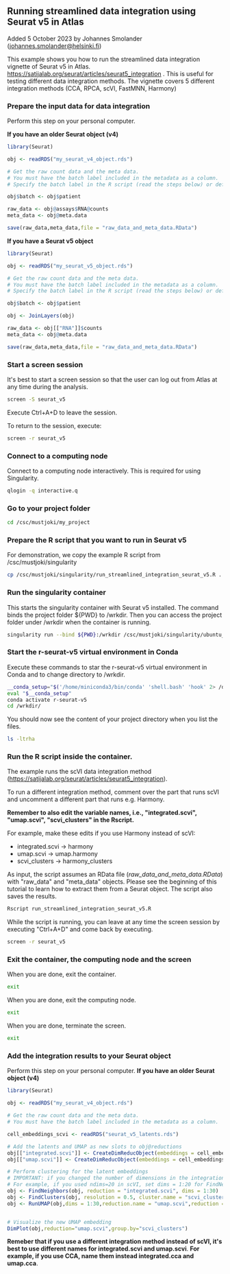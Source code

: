 ## Running streamlined data integration using Seurat v5 in Atlas

Added 5 October 2023 by Johannes Smolander (johannes.smolander@helsinki.fi)

This example shows you how to run the streamlined data integration vignette of Seurat v5 in Atlas.
https://satijalab.org/seurat/articles/seurat5_integration . This is useful for testing different data integration methods.
The vignette covers 5 different integration methods (CCA, RPCA, scVI, FastMNN, Harmony)

### Prepare the input data for data integration 
Perform this step on your personal computer.

**If you have an older Seurat object (v4)**
```R
library(Seurat)

obj <- readRDS("my_seurat_v4_object.rds")

# Get the raw count data and the meta data. 
# You must have the batch label included in the metadata as a column.
# Specify the batch label in the R script (read the steps below) or define a new column.

obj$batch <- obj$patient

raw_data <- obj@assays$RNA@counts
meta_data <- obj@meta.data

save(raw_data,meta_data,file = "raw_data_and_meta_data.RData")
```

**If you have a Seurat v5 object**
```R
library(Seurat)

obj <- readRDS("my_seurat_v5_object.rds")

# Get the raw count data and the meta data. 
# You must have the batch label included in the metadata as a column.
# Specify the batch label in the R script (read the steps below) or define a new column.

obj$batch <- obj$patient

obj <- JoinLayers(obj)

raw_data <- obj[["RNA"]]$counts
meta_data <- obj@meta.data

save(raw_data,meta_data,file = "raw_data_and_meta_data.RData")
```

### Start a screen session 
It's best to start a screen session so that the user can log out from Atlas at any time during the analysis.
```bash
screen -S seurat_v5
```
Execute Ctrl+A+D to leave the session.

To return to the session, execute:
```bash
screen -r seurat_v5
```

### Connect to a computing node 

Connect to a computing node interactively. This is required for using Singularity.
```bash
qlogin -q interactive.q
```

### Go to your project folder

```bash
cd /csc/mustjoki/my_project
```

### Prepare the R script that you want to run in Seurat v5

For demonstration, we copy the example R script from /csc/mustjoki/singularity
```bash
cp /csc/mustjoki/singularity/run_streamlined_integration_seurat_v5.R .
```


### Run the singularity container

This starts the singularity container with Seurat v5 installed. 
The command binds the project folder ${PWD} to /wrkdir.
Then you can access the project folder under /wrkdir when the container is running.
```bash
singularity run --bind ${PWD}:/wrkdir /csc/mustjoki/singularity/ubuntu_seuratv5.sif
```

### Start the r-seurat-v5 virtual environment in Conda

Execute these commands to star the r-seurat-v5 virtual environment in Conda and to change directory to /wrkdir.
```bash
__conda_setup="$('/home/miniconda3/bin/conda' 'shell.bash' 'hook' 2> /dev/null)"
eval "$__conda_setup"
conda activate r-seurat-v5
cd /wrkdir/
```

You should now see the content of your project directory when you list the files.
```bash
ls -ltrha
```

### Run the R script inside the container. 

The example runs the scVI data integration method (https://satijalab.org/seurat/articles/seurat5_integration).

To run a different integration method, comment over the part that runs scVI and uncomment a different part that runs e.g. Harmony.

**Remember to also edit the variable names, i.e., "integrated.scvi", "umap.scvi", "scvi_clusters" in the Rscript.** 

For example, make these edits if you use Harmony instead of scVI:

- integrated.scvi -> harmony
- umap.scvi -> umap.harmony
- scvi_clusters -> harmony_clusters

As input, the script assumes an RData file (*raw_data_and_meta_data.RData*) with "raw_data" and "meta_data" objects.
Please see the beginning of this tutorial to learn how to extract them from a Seurat object.
The script also saves the results.

```bash
Rscript run_streamlined_integration_seurat_v5.R
```
While the script is running, you can leave at any time the screen session by executing "Ctrl+A+D" and come back by executing.

```bash
screen -r seurat_v5
```


### Exit the container, the computing node and the screen 

When you are done, exit the container.

```bash
exit
```

When you are done, exit the computing node.

```bash
exit
```

When you are done, terminate the screen.

```bash
exit
```

### Add the integration results to your Seurat object

Perform this step on your personal computer.
**If you have an older Seurat object (v4)**
```R
library(Seurat)

obj <- readRDS("my_seurat_v4_object.rds")

# Get the raw count data and the meta data. 
# You must have the batch label included in the metadata as a column.

cell_embeddings_scvi <- readRDS("seurat_v5_latents.rds")

# Add the latents and UMAP as new slots to obj@reductions
obj[["integrated.scvi"]] <- CreateDimReducObject(embeddings = cell_embeddings_scvi)
obj[["umap.scvi"]] <- CreateDimReducObject(embeddings = cell_embeddings_umap)

# Perform clustering for the latent embeddings
# IMPORTANT: if you changed the number of dimensions in the integration step (R script), match these dimensions with them
# For example, if you used ndims=20 in scVI, set dims = 1:20 for FindNeighbors and RunUMAP.
obj <- FindNeighbors(obj, reduction = "integrated.scvi", dims = 1:30)
obj <- FindClusters(obj, resolution = 0.5, cluster.name = "scvi_clusters")  
obj <- RunUMAP(obj,dims = 1:30,reduction.name = "umap.scvi",reduction = "integrated.scvi")


# Visualize the new UMAP embedding
DimPlot(obj,reduction="umap.scvi",group.by="scvi_clusters")
```

**Remeber that if you use a different integration method instead of scVI, it's best to use different names for integrated.scvi and umap.scvi**.
**For example, if you use CCA, name them instead integrated.cca and umap.cca**.


